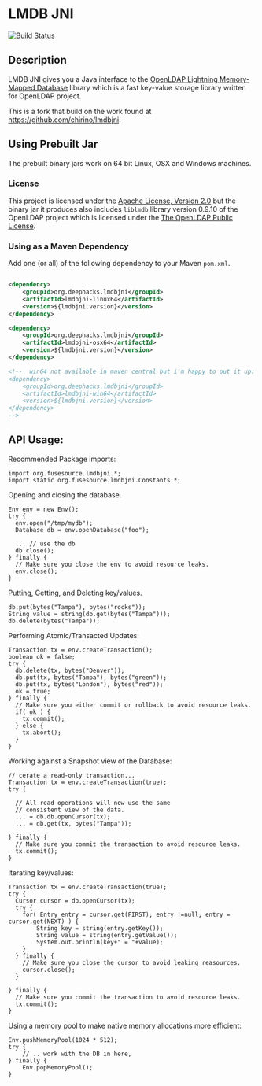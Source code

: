 # LMDB JNI

[![Build Status](https://travis-ci.org/deephacks/lmdbjni.png?branch=master)](https://travis-ci.org/deephacks/lmdbjni)

## Description

LMDB JNI gives you a Java interface to the 
[OpenLDAP Lightning Memory-Mapped Database](http://symas.com/mdb/) library
which is a fast key-value storage library written for OpenLDAP project.

This is a fork that build on the work found at https://github.com/chirino/lmdbjni.

## Using Prebuilt Jar

The prebuilt binary jars work on 64 bit Linux, OSX and Windows machines.

### License

This project is licensed under the [Apache License, Version 2.0](http://www.apache.org/licenses/LICENSE-2.0.html) but the binary jar it produces also includes `liblmdb` library version 0.9.10 of the OpenLDAP project which is licensed under the [The OpenLDAP Public License](http://www.openldap.org/software/release/license.html).

### Using as a Maven Dependency

Add one (or all) of the following dependency to your Maven `pom.xml`.

```xml

<dependency>
    <groupId>org.deephacks.lmdbjni</groupId>
    <artifactId>lmdbjni-linux64</artifactId>
    <version>${lmdbjni.version}</version>
</dependency>

<dependency>
    <groupId>org.deephacks.lmdbjni</groupId>
    <artifactId>lmdbjni-osx64</artifactId>
    <version>${lmdbjni.version}</version>
</dependency>

<!--  win64 not available in maven central but i'm happy to put it up: stoffe@gmail.com
<dependency>
    <groupId>org.deephacks.lmdbjni</groupId>
    <artifactId>lmdbjni-win64</artifactId>
    <version>${lmdbjni.version}</version>
</dependency>
-->
```

## API Usage:

Recommended Package imports:

    import org.fusesource.lmdbjni.*;
    import static org.fusesource.lmdbjni.Constants.*;

Opening and closing the database.

    Env env = new Env();
    try {
      env.open("/tmp/mydb");
      Database db = env.openDatabase("foo");
      
      ... // use the db
      db.close();
    } finally {
      // Make sure you close the env to avoid resource leaks.
      env.close();
    }

Putting, Getting, and Deleting key/values.

    db.put(bytes("Tampa"), bytes("rocks"));
    String value = string(db.get(bytes("Tampa")));
    db.delete(bytes("Tampa"));

Performing Atomic/Transacted Updates:

    Transaction tx = env.createTransaction();
    boolean ok = false;
    try {
      db.delete(tx, bytes("Denver"));
      db.put(tx, bytes("Tampa"), bytes("green"));
      db.put(tx, bytes("London"), bytes("red"));
      ok = true;
    } finally {
      // Make sure you either commit or rollback to avoid resource leaks.
      if( ok ) {
        tx.commit();
      } else {
        tx.abort();
      }
    }

Working against a Snapshot view of the Database:

    // cerate a read-only transaction...
    Transaction tx = env.createTransaction(true);
    try {
      
      // All read operations will now use the same 
      // consistent view of the data.
      ... = db.db.openCursor(tx);
      ... = db.get(tx, bytes("Tampa"));

    } finally {
      // Make sure you commit the transaction to avoid resource leaks.
      tx.commit();
    }

Iterating key/values:

    Transaction tx = env.createTransaction(true);
    try {
      Cursor cursor = db.openCursor(tx);
      try {
        for( Entry entry = cursor.get(FIRST); entry !=null; entry = cursor.get(NEXT) ) {
            String key = string(entry.getKey());
            String value = string(entry.getValue());
            System.out.println(key+" = "+value);
        }
      } finally {
        // Make sure you close the cursor to avoid leaking reasources.
        cursor.close();
      }

    } finally {
      // Make sure you commit the transaction to avoid resource leaks.
      tx.commit();
    }

Using a memory pool to make native memory allocations more efficient:

    Env.pushMemoryPool(1024 * 512);
    try {
        // .. work with the DB in here, 
    } finally {
        Env.popMemoryPool();
    }

